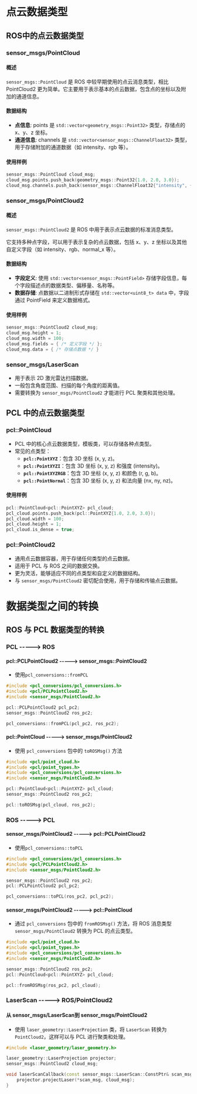 # 点云数据类型

## ROS中的点云数据类型

### sensor_msgs/PointCloud

#### **概述**

`sensor_msgs::PointCloud` 是 ROS 中较早期使用的点云消息类型，相比 PointCloud2 更为简单。它主要用于表示基本的点云数据，包含点的坐标以及附加的通道信息。

#### **数据结构**

- **点信息**: points 是 `std::vector<geometry_msgs::Point32>` 类型，存储点的 x、y、z 坐标。
- **通道信息**: channels 是 `std::vector<sensor_msgs::ChannelFloat32>` 类型，用于存储附加的通道数据（如 intensity、rgb 等）。

#### **使用样例**

```cpp
sensor_msgs::PointCloud cloud_msg;
cloud_msg.points.push_back(geometry_msgs::Point32{1.0, 2.0, 3.0});
cloud_msg.channels.push_back(sensor_msgs::ChannelFloat32{"intensity", {0.5}});
```

### sensor_msgs/PointCloud2

#### 概述

`sensor_msgs::PointCloud2` 是 ROS 中用于表示点云数据的标准消息类型。

它支持多种点字段，可以用于表示复杂的点云数据，包括 x、y、z 坐标以及其他自定义字段（如 intensity、rgb、normal_x 等）。

#### 数据结构

- **字段定义**: 使用 `std::vector<sensor_msgs::PointField>` 存储字段信息，每个字段描述点的数据类型、偏移量、名称等。
- **数据存储**: 点数据以二进制形式存储在 `std::vector<uint8_t> data` 中，字段通过 PointField 来定义数据格式。

#### **使用样例**

```cpp
sensor_msgs::PointCloud2 cloud_msg;
cloud_msg.height = 1;
cloud_msg.width = 100;
cloud_msg.fields = { /* 定义字段 */ };
cloud_msg.data = { /* 存储点数据 */ }
```

### sensor_msgs/LaserScan

- 用于表示 2D 激光雷达扫描数据。
- 一般包含角度范围、扫描的每个角度的距离值。
- 需要转换为 `sensor_msgs/PointCloud2` 才能进行 PCL 聚类和其他处理。

## PCL 中的点云数据类型

### pcl::PointCloud<T>

- PCL 中的核心点云数据类型，模板类，可以存储各种点类型。
- 常见的点类型：
  - **`pcl::PointXYZ`**：包含 3D 坐标 (x, y, z)。
  - **`pcl::PointXYZI`**：包含 3D 坐标 (x, y, z) 和强度 (intensity)。
  - **`pcl::PointXYZRGB`**：包含 3D 坐标 (x, y, z) 和颜色 (r, g, b)。
  - **`pcl::PointNormal`**：包含 3D 坐标 (x, y, z) 和法向量 (nx, ny, nz)。

#### **使用样例**

```cpp
pcl::PointCloud<pcl::PointXYZ> pcl_cloud;
pcl_cloud.points.push_back(pcl::PointXYZ{1.0, 2.0, 3.0});
pcl_cloud.width = 100;
pcl_cloud.height = 1;
pcl_cloud.is_dense = true;
```

### pcl::PointCloud2

- 通用点云数据容器，用于存储任何类型的点云数据。
- 适用于 PCL 与 ROS 之间的数据交换。
- 更为灵活，能够适应不同的点类型和自定义的数据结构。
- 与 `sensor_msgs/PointCloud2` 密切配合使用，用于存储和传输点云数据。

# 数据类型之间的转换

## ROS 与 PCL 数据类型的转换

### PCL -----> ROS

#### pcl::PCLPointCloud2  -----> sensor_msgs::PointCloud2 

- 使用`pcl_conversions::fromPCL`

```cpp
#include <pcl_conversions/pcl_conversions.h>
#include <pcl/PCLPointCloud2.h>
#include <sensor_msgs/PointCloud2.h>

pcl::PCLPointCloud2 pcl_pc2;
sensor_msgs::PointCloud2 ros_pc2;

pcl_conversions::fromPCL(pcl_pc2, ros_pc2);
```

#### pcl::PointCloud<T> -----> sensor_msgs/PointCloud2

- 使用 `pcl_conversions` 包中的 `toROSMsg()` 方法

```cpp
#include <pcl/point_cloud.h>
#include <pcl/point_types.h>
#include <pcl_conversions/pcl_conversions.h>
#include <sensor_msgs/PointCloud2.h>

pcl::PointCloud<pcl::PointXYZ> pcl_cloud;
sensor_msgs::PointCloud2 ros_pc2;

pcl::toROSMsg(pcl_cloud, ros_pc2);
```

### ROS -----> PCL

#### sensor_msgs/PointCloud2 -----> pcl::PCLPointCloud2

- 使用`pcl_conversions::toPCL`

```cpp
#include <pcl_conversions/pcl_conversions.h>
#include <pcl/PCLPointCloud2.h>
#include <sensor_msgs/PointCloud2.h>

sensor_msgs::PointCloud2 ros_pc2;
pcl::PCLPointCloud2 pcl_pc2;

pcl_conversions::toPCL(ros_pc2, pcl_pc2);
```

#### sensor_msgs/PointCloud2 -----> pcl::PointCloud<T>

- 通过 `pcl_conversions` 包中的 `fromROSMsg()` 方法，将 ROS 消息类型 `sensor_msgs/PointCloud2` 转换为 PCL 的点云类型。

```cpp
#include <pcl/point_cloud.h>
#include <pcl/point_types.h>
#include <pcl_conversions/pcl_conversions.h>
#include <sensor_msgs/PointCloud2.h>

sensor_msgs::PointCloud2 ros_pc2;
pcl::PointCloud<pcl::PointXYZ> pcl_cloud;

pcl::fromROSMsg(ros_pc2, pcl_cloud);
```

### LaserScan -----> ROS/PointCloud2

#### 从 sensor_msgs/LaserScan到 sensor_msgs/PointCloud2

- 使用 `laser_geometry::LaserProjection` 类，将 `LaserScan` 转换为 `PointCloud2`，这样可以与 PCL 进行聚类和处理。

```cpp
#include <laser_geometry/laser_geometry.h>

laser_geometry::LaserProjection projector;
sensor_msgs::PointCloud2 cloud_msg;

void laserScanCallback(const sensor_msgs::LaserScan::ConstPtr& scan_msg) {
    projector.projectLaser(*scan_msg, cloud_msg);
}
```

